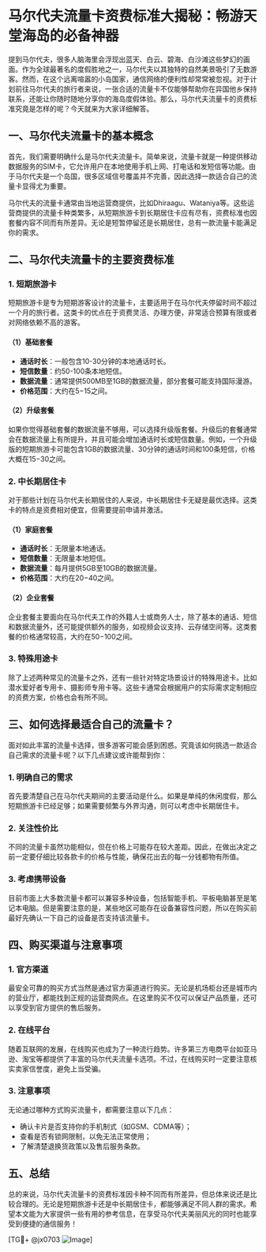 # 马尔代夫流量卡资费标准大揭秘：畅游天堂海岛的必备神器

提到马尔代夫，很多人脑海里会浮现出蓝天、白云、碧海、白沙滩这些梦幻的画面。作为全球最著名的度假胜地之一，马尔代夫以其独特的自然美景吸引了无数游客。然而，在这个远离喧嚣的小岛国家，通信网络的便利性却常常被忽视。对于计划前往马尔代夫的旅行者来说，一张合适的流量卡不仅能够帮助你在异国他乡保持联系，还能让你随时随地分享你的海岛度假体验。那么，马尔代夫流量卡的资费标准究竟是怎样的呢？今天就来为大家详细解答。

## 一、马尔代夫流量卡的基本概念

首先，我们需要明确什么是马尔代夫流量卡。简单来说，流量卡就是一种提供移动数据服务的SIM卡，它允许用户在本地使用手机上网、打电话和发短信等功能。由于马尔代夫是一个岛国，很多区域信号覆盖并不完善，因此选择一款适合自己的流量卡显得尤为重要。

马尔代夫的流量卡通常由当地运营商提供，比如Dhiraagu、Wataniya等。这些运营商提供的流量卡种类繁多，从短期旅游卡到长期居住卡应有尽有，资费标准也因套餐内容不同而有所差异。无论是短暂停留还是长期居住，总有一款流量卡能满足你的需求。

## 二、马尔代夫流量卡的主要资费标准

### 1. 短期旅游卡

短期旅游卡是专为短期游客设计的流量卡，主要适用于在马尔代夫停留时间不超过一个月的旅行者。这类卡的优点在于资费灵活、办理方便，非常适合预算有限或者对网络依赖不高的游客。

#### （1）基础套餐
- **通话时长**：一般包含10-30分钟的本地通话时长。
- **短信数量**：约50-100条本地短信。
- **数据流量**：通常提供500MB至1GB的数据流量，部分套餐可能支持国际漫游。
- **价格范围**：大约在$5-$15之间。

#### （2）升级套餐
如果你觉得基础套餐的数据流量不够用，可以选择升级版套餐。升级后的套餐通常会在数据流量上有所提升，并且可能会增加通话时长或短信数量。例如，一个升级版的短期旅游卡可能包含1GB的数据流量、30分钟的通话时间和100条短信，价格大概在$15-$30之间。

### 2. 中长期居住卡

对于那些计划在马尔代夫长期居住的人来说，中长期居住卡无疑是最优选择。这类卡的特点是资费相对便宜，但需要提前申请并激活。

#### （1）家庭套餐
- **通话时长**：无限量本地通话。
- **短信数量**：无限量本地短信。
- **数据流量**：每月提供5GB至10GB的数据流量。
- **价格范围**：大约在$20-$40之间。

#### （2）企业套餐
企业套餐主要面向在马尔代夫工作的外籍人士或商务人士，除了基本的通话、短信和数据流量外，还可能提供额外的服务，如视频会议支持、云存储空间等。这类套餐的价格通常较高，大约在$50-$100之间。

### 3. 特殊用途卡

除了上述两种常见的流量卡之外，还有一些针对特定场景设计的特殊用途卡。比如潜水爱好者专用卡、摄影师专用卡等。这些卡通常会根据用户的实际需求定制相应的资费方案，价格也会有所不同。

## 三、如何选择最适合自己的流量卡？

面对如此丰富的流量卡选择，很多游客可能会感到困惑。究竟该如何挑选一款适合自己需求的流量卡呢？以下几点建议或许能帮到你：

### 1. 明确自己的需求
首先要清楚自己在马尔代夫期间的主要活动是什么。如果是单纯的休闲度假，那么短期旅游卡已经足够；如果需要频繁与外界沟通，则可以考虑中长期居住卡。

### 2. 关注性价比
不同的流量卡虽然功能相似，但在价格上可能存在较大差距。因此，在做出决定之前一定要仔细比较各款卡的价格与性能，确保花出去的每一分钱都物有所值。

### 3. 考虑携带设备
目前市面上大多数流量卡都可以兼容多种设备，包括智能手机、平板电脑甚至是笔记本电脑。但是需要注意的是，某些地区可能存在设备兼容性问题，所以在购买前最好先确认一下自己的设备是否支持该流量卡。

## 四、购买渠道与注意事项

### 1. 官方渠道
最安全可靠的购买方式当然是通过官方渠道进行购买。无论是机场柜台还是城市内的营业厅，都能找到正规的运营商网点。在这里购买不仅可以保证产品质量，还可以享受到官方提供的售后服务。

### 2. 在线平台
随着互联网的发展，在线购买也成为了一种流行趋势。许多第三方电商平台如亚马逊、淘宝等都提供了丰富的马尔代夫流量卡选项。不过，在线购买时一定要注意核实卖家信誉度，避免上当受骗。

### 3. 注意事项
无论通过哪种方式购买流量卡，都需要注意以下几点：
- 确认卡片是否支持你的手机制式（如GSM、CDMA等）；
- 查看是否有锁网限制，以免无法正常使用；
- 了解清楚退换货政策以及售后服务条款。

## 五、总结

总的来说，马尔代夫流量卡的资费标准因卡种不同而有所差异，但总体来说还是比较合理的。无论是短期旅游卡还是中长期居住卡，都能够满足不同人群的需求。希望本文能为大家提供一些有用的参考信息，在享受马尔代夫美丽风光的同时也能享受到便捷的通信服务！

[TG💪+ @jx0703 ![Image](https://github.com/user-attachments/assets/dbca1d08-cadb-493c-b0ec-ad6f7a83f270)]